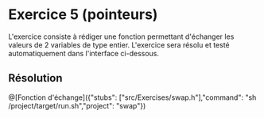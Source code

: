 # Exercice 5 (pointeurs)

L'exercice consiste à rédiger une fonction permettant d'échanger les valeurs de 2 variables de type entier. 
L'exercice sera résolu et testé automatiquement dans l'interface ci-dessous.

## Résolution

@[Fonction d'échange]({"stubs": ["src/Exercises/swap.h"],"command": "sh /project/target/run.sh","project": "swap"})
